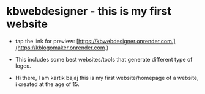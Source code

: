 # kbwebdesigner - this is my first website
- tap the link for preview: [https://kbwebdesigner.onrender.com.](https://kblogomaker.onrender.com.)
- This includes some best websites/tools that generate different type of logos.

- Hi there, I am kartik bajaj this is my first website/homepage of a website, i created at the age of 15.


